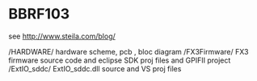 # BBRF103  

see http://www.steila.com/blog/

/HARDWARE/     hardware scheme, pcb , bloc diagram
/FX3Firmware/  FX3 firmware source code and eclipse SDK proj files and GPIFII project
/ExtIO_sddc/   ExtIO_sddc.dll source and VS proj files